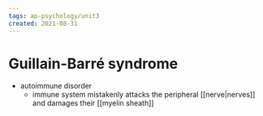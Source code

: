 ```yaml
---
tags: ap-psychology/unit3 
created: 2021-08-31
---
```


# Guillain-Barré syndrome

- autoimmune disorder
	- immune system mistakenly attacks the peripheral [[nerve|nerves]] and damages their [[myelin sheath]] 
